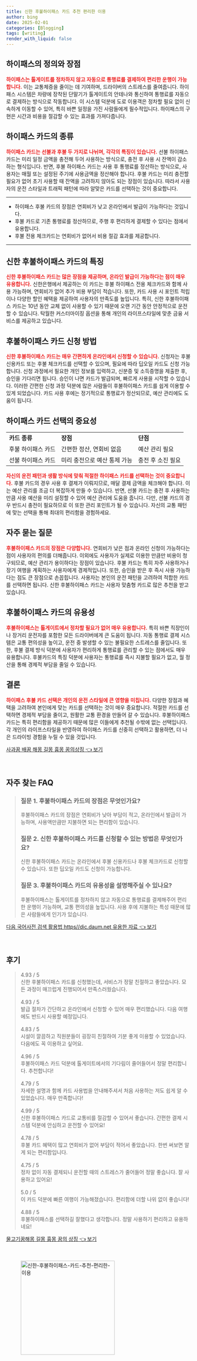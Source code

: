 ```yaml
---
title: 신한 후불하이패스 카드 추천 편리한 이용
author: bing
date: 2025-02-01
categories: [Blogging]
tags: [writing]
render_with_liquid: false
---
```



<h2 id='하이패스 개요'>하이패스의 정의와 장점</h2>

<p><b><span style="color: #ee2323;">하이패스는 톨게이트를 정차하지 않고 자동으로 통행료를 결제하여 편리한 운행이 가능합니다.</span></b> 이는 교통체증을 줄이는 데 기여하며, 드라이버의 스트레스를 줄여줍니다. 하이패스 시스템은 차량에 장착된 단말기가 톨게이트의 안테나와 통신하여 통행료를 자동으로 결제하는 방식으로 작동합니다. 이 시스템 덕분에 도로 이용객은 정차할 필요 없이 신속하게 이동할 수 있어, 특히 바쁜 일정을 가진 사람들에게 필수적입니다. 하이패스의 구현은 시간과 비용을 절감할 수 있는 효과를 가져다줍니다.</p>

<h2 id='하이패스 카드 종류'>하이패스 카드의 종류</h2>

<p><b><span style="color: #ee2323;">하이패스 카드는 선불과 후불 두 가지로 나뉘며, 각각의 특징이 있습니다.</span></b> 선불 하이패스 카드는 미리 일정 금액을 충전해 두어 사용하는 방식으로, 충전 후 사용 시 잔액이 감소하는 형식입니다. 반면, 후불 하이패스 카드는 사용 후 통행료를 정산하는 방식으로, 사용자는 매월 또는 설정된 주기에 사용금액을 정산해야 합니다. 후불 카드는 미리 충전할 필요가 없어 초기 사용할 때 잔액을 고려하지 않아도 되는 장점이 있습니다. 따라서 사용자의 운전 스타일과 트래픽 패턴에 따라 알맞은 카드를 선택하는 것이 중요합니다.</p>

<hr />

<ul>
    <li>하이패스 후불 카드의 장점은 연회비가 낮고 온라인에서 발급이 가능하다는 것입니다.</li>
    <li>후불 카드로 기존 통행료를 정산하므로, 주행 후 편리하게 결제할 수 있다는 점에서 유용합니다.</li>
    <li>후불 전용 체크카드는 연회비가 없어서 비용 절감 효과를 제공합니다.</li>
</ul>

<hr />

<h2 id='신한 후불하이패스 카드'>신한 후불하이패스 카드의 특징</h2>

<p><b><span style="color: #ee2323;">신한 후불하이패스 카드는 많은 장점을 제공하며, 온라인 발급이 가능하다는 점이 매우 유용합니다.</span></b> 신한은행에서 제공하는 이 카드는 후불 하이패스 전용 체크카드와 함께 사용 가능하며, 연회비가 없어 추가 비용 부담이 적습니다. 또한, 카드 사용 시 포인트 적립이나 다양한 할인 혜택을 제공하여 사용자의 만족도를 높입니다. 특히, 신한 후불하이패스 카드는 10년 동안 교체 없이 사용할 수 있기 때문에 오랜 기간 동안 안정적으로 운전할 수 있습니다. 탁월한 커스터마이징 옵션을 통해 개인의 라이프스타일에 맞춘 금융 서비스를 제공하고 있습니다.</p>

<h2 id='후불하이패스 카드 신청 방법'>후불하이패스 카드 신청 방법</h2>

<p><b><span style="color: #ee2323;">신한 후불하이패스 카드는 매우 간편하게 온라인에서 신청할 수 있습니다.</span></b> 신청자는 후불 신용카드 또는 후불 체크카드를 선택할 수 있으며, 필요에 따라 딥오일 카드도 신청 가능합니다. 신청 과정에서 필요한 개인 정보를 입력하고, 신분증 및 소득증명을 제출한 후, 승인을 기다리면 됩니다. 승인이 나면 카드가 발급되며, 빠르게 사용을 시작할 수 있습니다. 이러한 간편한 신청 과정 덕분에 많은 사람들이 후불하이패스 카드를 쉽게 이용할 수 있게 되었습니다. 카드 사용 후에는 정기적으로 통행료가 정산되므로, 예산 관리에도 도움이 됩니다.</p>

<h2 id='하이패스 카드 선택의 중요성'>하이패스 카드 선택의 중요성</h2>

<table>
    <tr>
        <td><b>카드 종류</b></td>
        <td><b>장점</b></td>
        <td><b>단점</b></td>
    </tr>
    <tr>
        <td>후불 하이패스 카드</td>
        <td>간편한 정산, 연회비 없음</td>
        <td>예산 관리 필요</td>
    </tr>
    <tr>
        <td>선불 하이패스 카드</td>
        <td>미리 충전으로 예산 통제 가능</td>
        <td>충전 후 소진 필요</td>
    </tr>
</table>

<p><b><span style="color: #ee2323;">자신의 운전 패턴과 생활 방식에 맞춰 적절한 하이패스 카드를 선택하는 것이 중요합니다.</span></b> 후불 카드의 경우 사용 후 결제가 이뤄지므로, 매달 결제 금액을 체크해야 합니다. 이는 예산 관리를 조금 더 복잡하게 만들 수 있습니다. 반면, 선불 카드는 충전 후 사용하는 만큼 사용 예산을 미리 설정할 수 있어 예산 관리에 도움을 줍니다. 다만, 선불 카드의 경우 반드시 충전이 필요하므로 이 또한 관리 포인트가 될 수 있습니다. 자신의 교통 패턴에 맞는 선택을 통해 최대의 편리함을 경험하세요.</p>

<h2 id='자주 묻는 질문'>자주 묻는 질문</h2>

<p><b><span style="color: #ee2323;">후불하이패스 카드의 장점은 다양합니다.</span></b> 연회비가 낮은 점과 온라인 신청이 가능하다는 점이 사용자의 편의를 더해줍니다. 이외에도 사용자가 실제로 이용한 만큼만 비용이 청구되므로, 예산 관리가 용이하다는 장점이 있습니다. 후불 카드는 특히 자주 사용하거나 장기 여행을 계획하는 사용자에게 경제적입니다. 또한, 승인을 받은 후 즉시 사용 가능하다는 점도 큰 장점으로 손꼽힙니다. 사용자는 본인의 운전 패턴을 고려하여 적합한 카드를 선택하면 됩니다. 신한 후불하이패스 카드는 사용자 맞춤형 카드로 많은 추천을 받고 있습니다.</p>

<h2 id='후불하이패스 카드의 유용성'>후불하이패스 카드의 유용성</h2>

<p><b><span style="color: #ee2323;">후불하이패스는 톨게이트에서 정차할 필요가 없어 매우 유용합니다.</span></b> 특히 바쁜 직장인이나 장거리 운전자를 포함한 모든 드라이버에게 큰 도움이 됩니다. 자동 통행료 결제 시스템은 교통 편의성을 높이고, 운전 중 발생할 수 있는 불필요한 스트레스를 줄입니다. 또한, 후불 결제 방식 덕분에 사용자가 편리하게 통행료를 관리할 수 있는 점에서도 매우 유용합니다. 후불카드의 특징 덕분에 사용자는 통행료를 즉시 지불할 필요가 없고, 월 정산을 통해 경제적 부담을 줄일 수 있습니다.</p>

<h2 id='결론'>결론</h2>

<p><b><span style="color: #ee2323;">하이패스 후불 카드 선택은 개인의 운전 스타일에 큰 영향을 미칩니다.</span></b> 다양한 장점과 혜택을 고려하여 본인에게 맞는 카드를 선택하는 것이 매우 중요합니다. 적절한 카드를 선택하면 경제적 부담을 줄이고, 원활한 교통 환경을 만들어 갈 수 있습니다. 후불하이패스 카드는 특히 편리함을 제공하기 때문에 많은 이들에게 추천될 수밖에 없는 선택입니다. 각 개인의 라이프스타일을 반영하여 하이패스 카드를 신중히 선택하고 활용하면, 더 나은 드라이빙 경험을 누릴 수 있을 것입니다.</p>


<p><a class="click-button" title="사과꿈 배꿈 해몽 길몽 흉몽 꿈의상징" href="https://adkhouse.github.io/posts/%EC%82%AC%EA%B3%BC%EA%BF%88-%EB%B0%B0%EA%BF%88-%ED%95%B4%EB%AA%BD-%EA%B8%B8%EB%AA%BD-%ED%9D%89%EB%AA%BD-%EA%BF%88%EC%9D%98%EC%83%81%EC%A7%95/" rel="dofollow">사과꿈 배꿈 해몽 길몽 흉몽 꿈의상징 👈 보기</a></p><br>
<h2 id='자주_찾는_FAQ'>자주 찾는 FAQ</h2>
<div itemscope="" itemtype="https://schema.org/FAQPage"> 
<blockquote> 
<div itemscope="" itemprop="mainEntity" itemtype="https://schema.org/Question"> 
<h3 itemprop="name">질문 1. 후불하이패스 카드의 장점은 무엇인가요?</h3> 
<div itemscope="" itemprop="acceptedAnswer" itemtype="https://schema.org/Answer"> 
<span itemprop="text"> 
<p>후불하이패스 카드의 장점은 연회비가 낮아 부담이 적고, 온라인에서 발급이 가능하며, 사용액만큼만 지불하면 되는 편리함이 있습니다.</p> 
</span> 
</div> 
</div> 

<div itemscope="" itemprop="mainEntity" itemtype="https://schema.org/Question"> 
<h3 itemprop="name">질문 2. 신한 후불하이패스 카드를 신청할 수 있는 방법은 무엇인가요?</h3> 
<div itemscope="" itemprop="acceptedAnswer" itemtype="https://schema.org/Answer"> 
<span itemprop="text"> 
<p>신한 후불하이패스 카드는 온라인에서 후불 신용카드나 후불 체크카드로 신청할 수 있습니다. 또한 딥오일 카드도 신청이 가능합니다.</p> 
</span> 
</div> 
</div> 

<div itemscope="" itemprop="mainEntity" itemtype="https://schema.org/Question"> 
<h3 itemprop="name">질문 3. 후불하이패스 카드의 유용성을 설명해주실 수 있나요?</h3> 
<div itemscope="" itemprop="acceptedAnswer" itemtype="https://schema.org/Answer"> 
<span itemprop="text"> 
<p>후불하이패스는 톨게이트를 정차하지 않고 자동으로 통행료를 결제해주어 편리한 운행이 가능하며, 교통 편의성을 높입니다. 사용 후에 지불하는 특성 때문에 많은 사람들에게 인기가 있습니다.</p> 
</span> 
</div> 
</div> 
</blockquote> 
</div>
<p><a class="click-button" title="다음 국어사전 검색 활용법 https//dic.daum.net 유용한 자료" href="https://adkhouse.github.io/posts/%EB%8B%A4%EC%9D%8C-%EA%B5%AD%EC%96%B4%EC%82%AC%EC%A0%84-%EA%B2%80%EC%83%89-%ED%99%9C%EC%9A%A9%EB%B2%95-httpsdic.daum.net-%EC%9C%A0%EC%9A%A9%ED%95%9C-%EC%9E%90%EB%A3%8C/" rel="dofollow">다음 국어사전 검색 활용법 https//dic.daum.net 유용한 자료 👈 보기</a></p><br>
<h2 id='후기'>후기</h2>
<div itemscope itemtype="https://schema.org/Product">
  <blockquote>
  <div itemprop="review" itemscope itemtype="https://schema.org/Review">
      <div itemprop="reviewRating" itemscope itemtype="https://schema.org/Rating"> <span itemprop="ratingValue">4.93</span> / <span itemprop="bestRating">5</span> </div>
      <span itemprop="reviewBody">신한 후불하이패스 카드를 신청했는데, 서비스가 정말 친절하고 좋았습니다. 모든 과정이 매끄럽게 진행되어서 만족스러웠습니다.</span>
  </div>
  <br>
  <div itemprop="review" itemscope itemtype="https://schema.org/Review">
      <div itemprop="reviewRating" itemscope itemtype="https://schema.org/Rating"> <span itemprop="ratingValue">4.93</span> / <span itemprop="bestRating">5</span> </div>
      <span itemprop="reviewBody">발급 절차가 간단하고 온라인에서 신청할 수 있어 매우 편리했습니다. 다음 여행에도 반드시 사용할 예정입니다.</span>
  </div>
  <br>
  <div itemprop="review" itemscope itemtype="https://schema.org/Review">
      <div itemprop="reviewRating" itemscope itemtype="https://schema.org/Rating"> <span itemprop="ratingValue">4.83</span> / <span itemprop="bestRating">5</span> </div>
      <span itemprop="reviewBody">시설이 깔끔하고 직원분들이 굉장히 친절하여 기분 좋게 이용할 수 있었습니다. 다음에도 꼭 이용하고 싶어요.</span>
  </div>
  <br>
  <div itemprop="review" itemscope itemtype="https://schema.org/Review">
      <div itemprop="reviewRating" itemscope itemtype="https://schema.org/Rating"> <span itemprop="ratingValue">4.96</span> / <span itemprop="bestRating">5</span> </div>
      <span itemprop="reviewBody">후불하이패스 카드 덕분에 톨게이트에서의 기다림이 줄어들어서 정말 편리합니다. 추천합니다!</span>
  </div>
  <br>
  <div itemprop="review" itemscope itemtype="https://schema.org/Review">
      <div itemprop="reviewRating" itemscope itemtype="https://schema.org/Rating"> <span itemprop="ratingValue">4.79</span> / <span itemprop="bestRating">5</span> </div>
      <span itemprop="reviewBody">자세한 설명과 함께 카드 사용법을 안내해주셔서 처음 사용하는 저도 쉽게 알 수 있었습니다. 매우 만족합니다!</span>
  </div>
  <br>
  <div itemprop="review" itemscope itemtype="https://schema.org/Review">
      <div itemprop="reviewRating" itemscope itemtype="https://schema.org/Rating"> <span itemprop="ratingValue">4.99</span> / <span itemprop="bestRating">5</span> </div>
      <span itemprop="reviewBody">신한 후불하이패스 카드로 교통비를 절감할 수 있어서 좋습니다. 간편한 결제 시스템 덕분에 안심하고 운전할 수 있어요!</span>
  </div>
  <br>
  <div itemprop="review" itemscope itemtype="https://schema.org/Review">
      <div itemprop="reviewRating" itemscope itemtype="https://schema.org/Rating"> <span itemprop="ratingValue">4.78</span> / <span itemprop="bestRating">5</span> </div>
      <span itemprop="reviewBody">후불 카드 혜택이 많고 연회비가 없어 부담이 적어서 좋았습니다. 한번 써보면 알게 되는 편리함입니다.</span>
  </div>
  <br>
  <div itemprop="review" itemscope itemtype="https://schema.org/Review">
      <div itemprop="reviewRating" itemscope itemtype="https://schema.org/Rating"> <span itemprop="ratingValue">4.75</span> / <span itemprop="bestRating">5</span> </div>
      <span itemprop="reviewBody">정차 없이 자동 결제되니 운전할 때의 스트레스가 줄어들어 정말 좋습니다. 잘 사용하고 있어요!</span>
  </div>
  <br>
  <div itemprop="review" itemscope itemtype="https://schema.org/Review">
      <div itemprop="reviewRating" itemscope itemtype="https://schema.org/Rating"> <span itemprop="ratingValue">5.0</span> / <span itemprop="bestRating">5</span> </div>
      <span itemprop="reviewBody">이 카드 덕분에 빠른 여행이 가능해졌습니다. 편리함에 더할 나위 없이 좋습니다!</span>
  </div>
  <br>
  <div itemprop="review" itemscope itemtype="https://schema.org/Review">
      <div itemprop="reviewRating" itemscope itemtype="https://schema.org/Rating"> <span itemprop="ratingValue">4.88</span> / <span itemprop="bestRating">5</span> </div>
      <span itemprop="reviewBody">후불하이패스를 선택하길 잘했다고 생각합니다. 정말 사용하기 편리하고 유용하네요!</span>
  </div>
  </blockquote>
</div>
<p><a class="click-button" title="물고기꿈해몽 길몽 흉몽 꿈의 상징" href="https://adkhouse.github.io/posts/%EB%AC%BC%EA%B3%A0%EA%B8%B0%EA%BF%88%ED%95%B4%EB%AA%BD-%EA%B8%B8%EB%AA%BD-%ED%9D%89%EB%AA%BD-%EA%BF%88%EC%9D%98-%EC%83%81%EC%A7%95/" rel="dofollow">물고기꿈해몽 길몽 흉몽 꿈의 상징 👈 보기</a></p><br>
<figure class="image"><img src="https://adkhouse.github.io/assets/img/thumbnail/신한-후불하이패스-카드-추천-편리한-이용.webp" alt="신한-후불하이패스-카드-추천-편리한-이용" width="256" height="256"></figure>